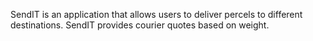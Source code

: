 SendIT is an application that allows users to deliver percels to different destinations.
SendIT provides courier quotes based on weight.